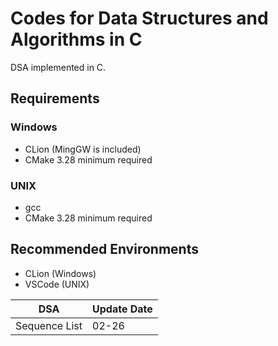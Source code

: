 # Codes for Data Structures and Algorithms in C

DSA implemented in C.

## Requirements
### Windows
- CLion (MingGW is included)
- CMake 3.28 minimum required
### UNIX
- gcc
- CMake 3.28 minimum required
## Recommended Environments 
- CLion (Windows)
- VSCode (UNIX)

| DSA           | Update Date |
| ------------- | ----------- |
| Sequence List | 02-26       |
